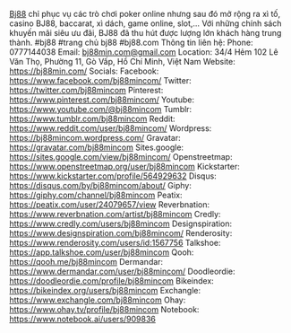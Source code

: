 <a href="https://bj88min.com/">Bj88</a> chỉ phục vụ các trò chơi poker online nhưng sau đó mở rộng ra xì tố, casino BJ88, baccarat, xì dách, game online, slot,… Với những chính sách khuyến mãi siêu ưu đãi, BJ88 đã thu hút được lượng lớn khách hàng trung thành.
#bj88 #trang chủ bj88 #bj88.com
Thông tin liên hệ:
Phone: 0777144038
Email: bj88min.com@gmail.com
Location: 34/4 Hẻm 102 Lê Văn Thọ, Phường 11, Gò Vấp, Hồ Chí Minh, Việt Nam
Website: <a href="https://bj88min.com/">https://bj88min.com/</a>
Socials:
Facebook: <a href="https://www.facebook.com/bj88mincom/">https://www.facebook.com/bj88mincom/</a>
Twitter: <a href="https://twitter.com/bj88mincom">https://twitter.com/bj88mincom</a>
Pinterest: <a href="https://www.pinterest.com/bj88mincom/">https://www.pinterest.com/bj88mincom/</a>
Youtube: <a href="https://www.youtube.com/@bj88mincom">https://www.youtube.com/@bj88mincom</a>
Tumblr: <a href="https://www.tumblr.com/bj88mincom">https://www.tumblr.com/bj88mincom</a>
Reddit: <a href="https://www.reddit.com/user/bj88mincom/">https://www.reddit.com/user/bj88mincom/</a>
Wordpress: <a href="https://bj88mincom.wordpress.com/">https://bj88mincom.wordpress.com/</a>
Gravatar: <a href="https://gravatar.com/bj88mincom">https://gravatar.com/bj88mincom</a>
Sites.google: <a href="https://sites.google.com/view/bj88mincom/">https://sites.google.com/view/bj88mincom/</a>
Openstreetmap: <a href="https://www.openstreetmap.org/user/bj88mincom">https://www.openstreetmap.org/user/bj88mincom</a>
Kickstarter: <a href="https://www.kickstarter.com/profile/564929632">https://www.kickstarter.com/profile/564929632</a>
Disqus: <a href="https://disqus.com/by/bj88mincom/about/">https://disqus.com/by/bj88mincom/about/</a>
Giphy: <a href="https://giphy.com/channel/bj88mincom">https://giphy.com/channel/bj88mincom</a>
Peatix: <a href="https://peatix.com/user/24079657/view">https://peatix.com/user/24079657/view</a>
Reverbnation: <a href="https://www.reverbnation.com/artist/bj88mincom">https://www.reverbnation.com/artist/bj88mincom</a>
Credly: <a href="https://www.credly.com/users/bj88mincom">https://www.credly.com/users/bj88mincom</a>
Designspiration: <a href="https://www.designspiration.com/bj88mincom/">https://www.designspiration.com/bj88mincom/</a>
Renderosity: <a href="https://www.renderosity.com/users/id:1567756">https://www.renderosity.com/users/id:1567756</a>
Talkshoe: <a href="https://app.talkshoe.com/user/bj88mincom">https://app.talkshoe.com/user/bj88mincom</a>
Qooh: <a href="https://qooh.me/bj88mincom">https://qooh.me/bj88mincom</a>
Dermandar: <a href="https://www.dermandar.com/user/bj88mincom/">https://www.dermandar.com/user/bj88mincom/</a>
Doodleordie: <a href="https://doodleordie.com/profile/bj88mincom">https://doodleordie.com/profile/bj88mincom</a>
Bikeindex: <a href="https://bikeindex.org/users/bj88mincom">https://bikeindex.org/users/bj88mincom</a>
Exchangle: <a href="https://www.exchangle.com/bj88mincom">https://www.exchangle.com/bj88mincom</a>
Ohay: <a href="https://www.ohay.tv/profile/bj88mincom">https://www.ohay.tv/profile/bj88mincom</a>
Notebook: <a href="https://www.notebook.ai/users/909836">https://www.notebook.ai/users/909836</a>